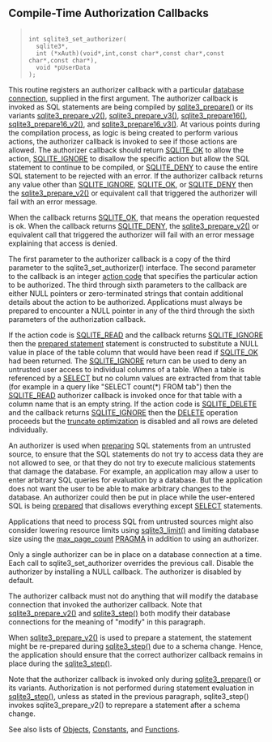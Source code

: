 ## Compile\-Time Authorization Callbacks




> ```
> 
> int sqlite3_set_authorizer(
>   sqlite3*,
>   int (*xAuth)(void*,int,const char*,const char*,const char*,const char*),
>   void *pUserData
> );
> 
> ```



This routine registers an authorizer callback with a particular
[database connection](../c3ref/sqlite3.html), supplied in the first argument.
The authorizer callback is invoked as SQL statements are being compiled
by [sqlite3\_prepare()](../c3ref/prepare.html) or its variants [sqlite3\_prepare\_v2()](../c3ref/prepare.html),
[sqlite3\_prepare\_v3()](../c3ref/prepare.html), [sqlite3\_prepare16()](../c3ref/prepare.html), [sqlite3\_prepare16\_v2()](../c3ref/prepare.html),
and [sqlite3\_prepare16\_v3()](../c3ref/prepare.html). At various
points during the compilation process, as logic is being created
to perform various actions, the authorizer callback is invoked to
see if those actions are allowed. The authorizer callback should
return [SQLITE\_OK](../rescode.html#ok) to allow the action, [SQLITE\_IGNORE](../c3ref/c_deny.html) to disallow the
specific action but allow the SQL statement to continue to be
compiled, or [SQLITE\_DENY](../c3ref/c_deny.html) to cause the entire SQL statement to be
rejected with an error. If the authorizer callback returns
any value other than [SQLITE\_IGNORE](../c3ref/c_deny.html), [SQLITE\_OK](../rescode.html#ok), or [SQLITE\_DENY](../c3ref/c_deny.html)
then the [sqlite3\_prepare\_v2()](../c3ref/prepare.html) or equivalent call that triggered
the authorizer will fail with an error message.


When the callback returns [SQLITE\_OK](../rescode.html#ok), that means the operation
requested is ok. When the callback returns [SQLITE\_DENY](../c3ref/c_deny.html), the
[sqlite3\_prepare\_v2()](../c3ref/prepare.html) or equivalent call that triggered the
authorizer will fail with an error message explaining that
access is denied.


The first parameter to the authorizer callback is a copy of the third
parameter to the sqlite3\_set\_authorizer() interface. The second parameter
to the callback is an integer [action code](../c3ref/c_alter_table.html) that specifies
the particular action to be authorized. The third through sixth parameters
to the callback are either NULL pointers or zero\-terminated strings
that contain additional details about the action to be authorized.
Applications must always be prepared to encounter a NULL pointer in any
of the third through the sixth parameters of the authorization callback.


If the action code is [SQLITE\_READ](../c3ref/c_alter_table.html)
and the callback returns [SQLITE\_IGNORE](../c3ref/c_deny.html) then the
[prepared statement](../c3ref/stmt.html) statement is constructed to substitute
a NULL value in place of the table column that would have
been read if [SQLITE\_OK](../rescode.html#ok) had been returned. The [SQLITE\_IGNORE](../c3ref/c_deny.html)
return can be used to deny an untrusted user access to individual
columns of a table.
When a table is referenced by a [SELECT](../lang_select.html) but no column values are
extracted from that table (for example in a query like
"SELECT count(\*) FROM tab") then the [SQLITE\_READ](../c3ref/c_alter_table.html) authorizer callback
is invoked once for that table with a column name that is an empty string.
If the action code is [SQLITE\_DELETE](../c3ref/c_alter_table.html) and the callback returns
[SQLITE\_IGNORE](../c3ref/c_deny.html) then the [DELETE](../lang_delete.html) operation proceeds but the
[truncate optimization](../lang_delete.html#truncateopt) is disabled and all rows are deleted individually.


An authorizer is used when [preparing](../c3ref/prepare.html)
SQL statements from an untrusted source, to ensure that the SQL statements
do not try to access data they are not allowed to see, or that they do not
try to execute malicious statements that damage the database. For
example, an application may allow a user to enter arbitrary
SQL queries for evaluation by a database. But the application does
not want the user to be able to make arbitrary changes to the
database. An authorizer could then be put in place while the
user\-entered SQL is being [prepared](../c3ref/prepare.html) that
disallows everything except [SELECT](../lang_select.html) statements.


Applications that need to process SQL from untrusted sources
might also consider lowering resource limits using [sqlite3\_limit()](../c3ref/limit.html)
and limiting database size using the [max\_page\_count](../pragma.html#pragma_max_page_count) [PRAGMA](../pragma.html#syntax)
in addition to using an authorizer.


Only a single authorizer can be in place on a database connection
at a time. Each call to sqlite3\_set\_authorizer overrides the
previous call. Disable the authorizer by installing a NULL callback.
The authorizer is disabled by default.


The authorizer callback must not do anything that will modify
the database connection that invoked the authorizer callback.
Note that [sqlite3\_prepare\_v2()](../c3ref/prepare.html) and [sqlite3\_step()](../c3ref/step.html) both modify their
database connections for the meaning of "modify" in this paragraph.


When [sqlite3\_prepare\_v2()](../c3ref/prepare.html) is used to prepare a statement, the
statement might be re\-prepared during [sqlite3\_step()](../c3ref/step.html) due to a
schema change. Hence, the application should ensure that the
correct authorizer callback remains in place during the [sqlite3\_step()](../c3ref/step.html).


Note that the authorizer callback is invoked only during
[sqlite3\_prepare()](../c3ref/prepare.html) or its variants. Authorization is not
performed during statement evaluation in [sqlite3\_step()](../c3ref/step.html), unless
as stated in the previous paragraph, sqlite3\_step() invokes
sqlite3\_prepare\_v2() to reprepare a statement after a schema change.


See also lists of
 [Objects](../c3ref/objlist.html),
 [Constants](../c3ref/constlist.html), and
 [Functions](../c3ref/funclist.html).


